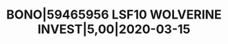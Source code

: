---
layout: asset
title: BONO|59465956 LSF10 WOLVERINE INVEST|5,00|2020-03-15
isin: XS1791484394
---